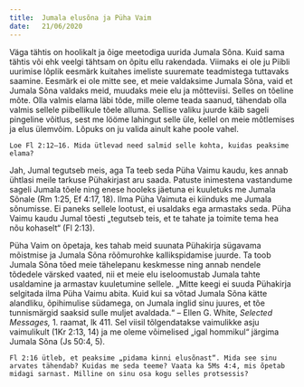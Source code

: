 ```yaml
---
title:  Jumala elusõna ja Püha Vaim
date:   21/06/2020
---
```


Väga tähtis on hoolikalt ja õige meetodiga uurida Jumala Sõna. Kuid sama tähtis või ehk veelgi tähtsam on õpitu ellu rakendada. Viimaks ei ole ju Piibli uurimise lõplik eesmärk kuitahes imeliste suuremate teadmistega tuttavaks saamine. Eesmärk ei ole mitte see, et meie valdaksime Jumala Sõna, vaid et Jumala Sõna valdaks meid, muudaks meie elu ja mõtteviisi. Selles on tõeline mõte. Olla valmis elama läbi tõde, mille oleme teada saanud, tähendab olla valmis sellele piibellikule tõele alluma. Sellise valiku juurde käib sageli pingeline võitlus, sest me lööme lahingut selle üle, kellel on meie mõtlemises ja elus ülemvõim. Lõpuks on ju valida ainult kahe poole vahel.

`Loe Fl 2:12–16. Mida ütlevad need salmid selle kohta, kuidas peaksime elama?`

Jah, Jumal tegutseb meis, aga Ta teeb seda Püha Vaimu kaudu, kes annab ühtlasi meile tarkuse Pühakirjast aru saada. Patuste inimestena vastandume sageli Jumala tõele ning enese hooleks jäetuna ei kuuletuks me Jumala Sõnale (Rm 1:25, Ef 4:17, 18). Ilma Püha Vaimuta ei kiinduks me Jumala sõnumisse. Ei paneks sellele lootust, ei usaldaks ega armastaks seda. Püha Vaimu kaudu Jumal tõesti „tegutseb teis, et te tahate ja toimite tema hea nõu kohaselt“ (Fl 2:13).

Püha Vaim on õpetaja, kes tahab meid suunata Pühakirja sügavama mõistmise ja Jumala Sõna rõõmurohke kallikspidamise juurde. Ta toob Jumala Sõna tõed meie tähelepanu keskmesse ning annab nendele tõdedele värsked vaated, nii et meie elu iseloomustab Jumala tahte usaldamine ja armastav kuuletumine sellele. „Mitte keegi ei suuda Pühakirja selgitada ilma Püha Vaimu abita. Kuid kui sa võtad Jumala Sõna kätte alandliku, õpihimulise südamega, on Jumala inglid sinu juures, et tõe tunnismärgid saaksid sulle muljet avaldada.“ – Ellen G. White, _Selected Messages,_ 1. raamat, lk 411. Sel viisil tõlgendatakse vaimulikke asju vaimulikult (1Kr 2:13, 14) ja me oleme võimelised „igal hommikul“ järgima Jumala Sõna (Js 50:4, 5).

`Fl 2:16 ütleb, et peaksime „pidama kinni elusõnast“. Mida see sinu arvates tähendab? Kuidas me seda teeme? Vaata ka 5Ms 4:4, mis õpetab midagi sarnast. Milline on sinu osa kogu selles protsessis?`
